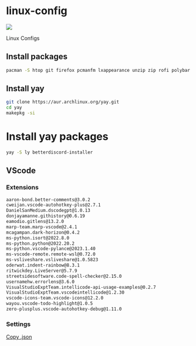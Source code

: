 # linux-config

![](https://raw.githubusercontent.com/jojihatzz/dot-files/main/preview.png)

Linux Configs
## Install packages

```bash
pacman -S htop git firefox pcmanfm lxappearance unzip zip rofi polybar kitty mlocate neofetch ranger xorg-server xorg-xinit picom nvidia nvidia-settings plasma-desktop plasma-pa kscreen alacritty dolphin kdeconnect ark
```
## Install yay
```bash
git clone https://aur.archlinux.org/yay.git
cd yay
makepkg -si
```

# Install yay packages

```bash
yay -S ly betterdiscord-installer
```


## VScode

### Extensions

```txt
aaron-bond.better-comments@3.0.2
cweijan.vscode-autohotkey-plus@2.7.1
DanielSanMedium.dscodegpt@1.0.13
donjayamanne.githistory@0.6.19
eamodio.gitlens@13.2.0
marp-team.marp-vscode@2.4.1
mcagampan.dark-horizon@0.4.2
ms-python.isort@2022.8.0
ms-python.python@2022.20.2
ms-python.vscode-pylance@2023.1.40
ms-vscode-remote.remote-wsl@0.72.0
ms-vsliveshare.vsliveshare@1.0.5823
oderwat.indent-rainbow@8.3.1
ritwickdey.LiveServer@5.7.9
streetsidesoftware.code-spell-checker@2.15.0
usernamehw.errorlens@3.6.0
VisualStudioExptTeam.intellicode-api-usage-examples@0.2.7
VisualStudioExptTeam.vscodeintellicode@1.2.30
vscode-icons-team.vscode-icons@12.2.0
wayou.vscode-todo-highlight@1.0.5
zero-plusplus.vscode-autohotkey-debug@1.11.0
```

### Settings

[Copy .json](https://github.com/jojihatzz/vscode-config/blob/main/settings.json)
